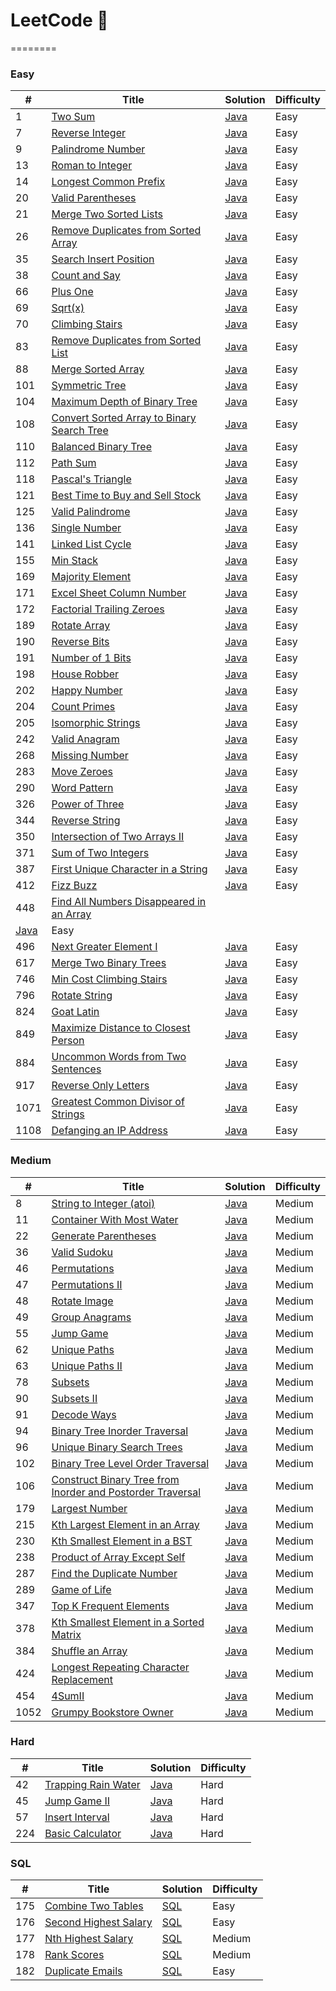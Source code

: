 # LeetCode 🤖
========

### Easy

| #   | Title | Solution | Difficulty |
| --- | ----- | -------- | ---------- |
| 1 | [Two Sum](https://leetcode.com/problems/two-sum/) | [Java](./Easy/TwoSum.java) | Easy
| 7 | [Reverse Integer](https://leetcode.com/problems/reverse-integer/) | [Java](./Easy/ReverseInteger.java) | Easy
| 9 | [Palindrome Number](https://leetcode.com/problems/palindrome-number/) | [Java](./Easy/PalindromeNumber.java) | Easy
| 13 | [Roman to Integer](https://leetcode.com/problems/roman-to-integer/) | [Java](./Easy/RomanToInteger.java) | Easy
|14|[Longest Common Prefix](https://leetcode.com/problems/longest-common-prefix/)| [Java](./Categories/LongestCommonPrefix/LongestCommonPrefix.java)|Easy|
| 20 | [Valid Parentheses](https://leetcode.com/problems/valid-parentheses/) | [Java](./Easy/ValidParentheses.java) | Easy
| 21 | [Merge Two Sorted Lists](https://leetcode.com/problems/merge-two-sorted-lists/)| [Java](./Categories/LinkedList/MergeTwoSortedLists.java) | Easy
|26|[Remove Duplicates from Sorted Array](https://leetcode.com/problems/remove-duplicates-from-sorted-array/)| [Java](./Easy/RemoveDupInArray.java)|Easy|
|35|[Search Insert Position](https://leetcode.com/problems/search-insert-position/)| [Java](./Easy/SearchInsertPosition.java)|Easy|
| 38 | [Count and Say](https://leetcode.com/problems/count-and-say/) | [Java](./Easy/CountAndSay.java) | Easy
| 66 | [Plus One](https://leetcode.com/problems/plus-one/) | [Java](./Easy/PlusOne.java) | Easy
| 69 | [Sqrt(x)](https://leetcode.com/problems/sqrtx/)| [Java](./Easy/Sqrt.java)|Easy|
| 70 | [Climbing Stairs](https://leetcode.com/problems/climbing-stairs/) | [Java](./Easy/ClimbingStairs.java) | Easy
|83|[Remove Duplicates from Sorted List](https://leetcode.com/problems/remove-duplicates-from-sorted-list/)| [Java](./Easy/RemoveDuplicatesFromSortedLists.java)|Easy|
| 88 | [Merge Sorted Array](https://leetcode.com/problems/merge-sorted-array/) | [Java](./Easy/MergeSortedArray.java) | Easy
| 101 | [Symmetric Tree](https://leetcode.com/problems/symmetric-tree/) | [Java](./Easy/SymmetricTree.java) | Easy
| 104 | [Maximum Depth of Binary Tree](https://leetcode.com/problems/maximum-depth-of-binary-tree/) | [Java](./Easy/MaximumDepthOfBinaryTree.java) | Easy
| 108 | [Convert Sorted Array to Binary Search Tree](https://leetcode.com/problems/convert-sorted-array-to-binary-search-tree/) | [Java](./Easy/ConvertSortedArrayToBinarySearchTree.java) | Easy
| 110 | [Balanced Binary Tree](https://leetcode.com/problems/balanced-binary-tree/) | [Java](./Easy/BalancedBinaryTree.java) | Easy
| 112 | [Path Sum](https://leetcode.com/problems/path-sum/) | [Java](./Easy/PathSum.java) | Easy
| 118 | [Pascal's Triangle](https://leetcode.com/problems/pascals-triangle/) | [Java](./Easy/PascalsTriangle.java) | Easy
| 121 | [Best Time to Buy and Sell Stock](https://leetcode.com/problems/best-time-to-buy-and-sell-stock/) | [Java](./Easy/BestTimeToBuyAndSellStock.java) | Easy
| 125 | [Valid Palindrome](https://leetcode.com/problems/valid-palindrome/) | [Java](./Easy/ValidPalindrome.java) | Easy
| 136 | [Single Number](https://leetcode.com/problems/single-number/) | [Java](./Easy/SingleNumber.java) | Easy
|141|[Linked List Cycle](https://leetcode.com/problems/linked-list-cycle/)| [Java](./Categories/LinkedList/LinkedListCycle.java)|Easy|
| 155 | [Min Stack](https://leetcode.com/problems/min-stack/) | [Java](./Easy/MinStack.java) | Easy
| 169 | [Majority Element](https://leetcode.com/problems/majority-element/) | [Java](./Easy/MajorityElement.java) | Easy
| 171 | [Excel Sheet Column Number](https://leetcode.com/problems/excel-sheet-column-number/) | [Java](./Easy/ExcelSheetColumnNumber.java) | Easy
| 172 | [Factorial Trailing Zeroes](https://leetcode.com/problems/factorial-trailing-zeroes/) | [Java](./Easy/FactorialTrailingZeroes.java) | Easy
| 189 | [Rotate Array](https://leetcode.com/problems/rotate-array/) | [Java](./Easy/RotateArray.java) | Easy
| 190 | [Reverse Bits](https://leetcode.com/problems/reverse-bits/) | [Java](./Easy/ReverseBits.java) | Easy
|191|[Number of 1 Bits](https://leetcode.com/problems/number-of-1-bits/)| [Java](./Easy/NumberOf1Bits.java)|Easy|
| 198 | [House Robber](https://leetcode.com/problems/house-robber/) | [Java](./Easy/HouseRobber.java) | Easy
| 202 | [Happy Number](https://leetcode.com/problems/happy-number/) | [Java](./Easy/HappyNumber.java) | Easy
| 204 | [Count Primes](https://leetcode.com/problems/count-primes/) | [Java](./Easy/CountPrimes.java) | Easy
| 205 | [Isomorphic Strings](https://leetcode.com/problems/isomorphic-strings/) | [Java](./Easy/IsomorphicStrings.java) | Easy
| 242 | [Valid Anagram](https://leetcode.com/problems/valid-anagram/) | [Java](./Easy/ValidAnagram.java) | Easy
| 268 | [Missing Number](https://leetcode.com/problems/missing-number/) | [Java](./Easy/MissingNumber.java) | Easy
| 283 | [Move Zeroes](https://leetcode.com/problems/move-zeroes/) | [Java](./Easy/MoveZeroes.java) | Easy
| 290 | [Word Pattern](https://leetcode.com/problems/word-pattern/) | [Java](./Easy/WordPattern.java) | Easy
| 326 | [Power of Three](https://leetcode.com/problems/power-of-three/) | [Java](./Easy/PowerOfThree.java) | Easy
| 344 | [Reverse String](https://leetcode.com/problems/reverse-string/) | [Java](./Easy/ReverseString.java) | Easy
|350|[Intersection of Two Arrays II](https://leetcode.com/problems/intersection-of-two-arrays-ii/) | [Java](./Easy/IntersectionOfTwoArrays.java)|Easy|
| 371 | [Sum of Two Integers](https://leetcode.com/problems/sum-of-two-integers/) | [Java](./Easy/SumOfTwoIntegers.java) | Easy
|387|[First Unique Character in a String](https://leetcode.com/problems/first-unique-character-in-a-string/) | [Java](./Easy/FirstUniqueChar.java)|Easy|
| 412 | [Fizz Buzz](https://leetcode.com/problems/fizz-buzz/) | [Java](./Easy/FizzBuzz.java) | Easy
| 448 | [Find All Numbers Disappeared in an Array](https://leetcode.com/problems/find-all-numbers-disappeared-in-an-array/) | 
[Java](./Easy/FindAllNumbersDisappearedInAnArray.java) | Easy
| 496 | [Next Greater Element I](https://leetcode.com/problems/next-greater-element-i/) | [Java](./Easy/NextGreaterElementI.java) | Easy
| 617 | [Merge Two Binary Trees](https://leetcode.com/problems/merge-two-binary-trees/) | [Java](./Easy/MergeTwoBinaryTrees.java) | Easy
| 746 | [Min Cost Climbing Stairs](https://leetcode.com/problems/min-cost-climbing-stairs/) | [Java](./Easy/MinCostClimbingStairs.java) | Easy
| 796 | [Rotate String](https://leetcode.com/problems/rotate-string/) | [Java](./Easy/RotateString.java) | Easy
| 824 | [Goat Latin](https://leetcode.com/problems/goat-latin/) | [Java](./Easy/GoatLatin.java) | Easy
| 849 | [Maximize Distance to Closest Person](https://leetcode.com/problems/maximize-distance-to-closest-person/) | [Java](./Easy/MaximizeDistanceToClosestPerson.java) | Easy
| 884 | [Uncommon Words from Two Sentences](https://leetcode.com/problems/uncommon-words-from-two-sentences/) | [Java](./Easy/UncommonWordsFromTwoSentences.java) | Easy
| 917 | [Reverse Only Letters](https://leetcode.com/problems/reverse-only-letters/) | [Java](./Easy/ReverseOnlyLetters.java) | Easy
| 1071 | [Greatest Common Divisor of Strings](https://leetcode.com/problems/greatest-common-divisor-of-strings/) | [Java](./Easy/GreatestCommonDivisorOfStrings.java) | Easy
| 1108 | [Defanging an IP Address](https://leetcode.com/problems/defanging-an-ip-address/) | [Java](./Easy/DefangingIP.java) | Easy


### Medium

| # | Title | Solution | Difficulty |
|---| ----- | -------- | ---------- |
| 8 | [String to Integer (atoi)](https://leetcode.com/problems/string-to-integer-atoi/) | [Java](./Medium/StringToIntegerAtoi.java) | Medium
| 11 | [Container With Most Water](https://leetcode.com/problems/container-with-most-water/) | [Java](./Medium/ContainerWithMostWater.java) | Medium
| 22 | [Generate Parentheses](https://leetcode.com/problems/generate-parentheses/) | [Java](./Medium/GenerateParentheses.java) | Medium
| 36 | [Valid Sudoku](https://leetcode.com/problems/valid-sudoku/) | [Java](./Medium/ValidSudoku.java) | Medium
| 46 | [Permutations](https://leetcode.com/problems/permutations/) | [Java](./Medium/Permutations.java) | Medium
|47|[Permutations II](https://leetcode.com/problems/permutations-ii/)| [Java](./Medium/PermutationII.java)|Medium|
| 48 | [Rotate Image](https://leetcode.com/problems/rotate-image/) | [Java](./Medium/RotateImage.java) | Medium
| 49 | [Group Anagrams](https://leetcode.com/problems/group-anagrams/) | [Java](./Medium/GroupAnagrams.java) | Medium
| 55 | [Jump Game](https://leetcode.com/problems/jump-game/) | [Java](./Medium/JumpGame.java) | Medium
| 62 | [Unique Paths](https://leetcode.com/problems/unique-paths/) | [Java](./Medium/UniquePaths.java) | Medium
|63|[Unique Paths II](https://leetcode.com/problems/unique-paths-ii/)| [Java](./Medium/UniquePathsII.java)|Medium|
| 78 | [Subsets](https://leetcode.com/problems/subsets/) | [Java](./Medium/Subsets.java) | Medium
|90|[Subsets II](https://leetcode.com/problems/subsets-ii/)| [Java](./Medium/SubsetsII.java)|Medium|
| 91 | [Decode Ways](https://leetcode.com/problems/decode-ways/) | [Java](./Medium/DecodeWays.java) | Medium
| 94 | [Binary Tree Inorder Traversal](https://leetcode.com/problems/binary-tree-inorder-traversal/) | [Java](./Medium/BinaryTreeInorderTraversal.java) | Medium
| 96 | [Unique Binary Search Trees](https://leetcode.com/problems/unique-binary-search-trees/) | [Java](./Medium/UniqueBinarySearchTrees.java) | Medium
| 102 | [Binary Tree Level Order Traversal](https://leetcode.com/problems/binary-tree-level-order-traversal/) | [Java](./Medium/BinaryTreeLevelOrderTraversal.java) | Medium
| 106 | [Construct Binary Tree from Inorder and Postorder Traversal](https://leetcode.com/problems/construct-binary-tree-from-inorder-and-postorder-traversal/) | [Java](./Medium/ConstructBinaryTreeFromInorderAndPostorderTraversal.java) | Medium 
| 179 | [Largest Number](https://leetcode.com/problems/largest-number/) | [Java](./Medium/LargestNumber.java) | Medium
| 215 | [Kth Largest Element in an Array](https://leetcode.com/problems/kth-largest-element-in-an-array/) | [Java](./Medium/KthLargestElementInAnArray.java) | Medium
|230|[Kth Smallest Element in a BST](https://leetcode.com/problems/kth-smallest-element-in-a-bst/)| [Java](./Medium/KthSmallestElementInBst.java)|Medium|
| 238 | [Product of Array Except Self](https://leetcode.com/problems/product-of-array-except-self/) | [Java](./Medium/ProductOfArrayExceptSelf.java) | Medium
| 287 | [Find the Duplicate Number](https://leetcode.com/problems/find-the-duplicate-number/) | [Java](./Medium/FindTheDuplicateNumber.java) | Medium
| 289 | [Game of Life](https://leetcode.com/problems/game-of-life/) | [Java](./Medium/GameOfLife.java) | Medium
|347|[Top K Frequent Elements](https://leetcode.com/problems/top-k-frequent-elements/) | [Java](./Medium/TopKFrequentElement.java) |Medium|
|378|[Kth Smallest Element in a Sorted Matrix](https://leetcode.com/problems/kth-smallest-element-in-a-sorted-matrix) | [Java](./Medium/KthSmallestElementInSortedMatrix.java) |Medium|
| 384 | [Shuffle an Array](https://leetcode.com/problems/shuffle-an-array/) | [Java](./Medium/ShuffleAnArray.java) | Medium
| 424 | [Longest Repeating Character Replacement](https://leetcode.com/problems/longest-repeating-character-replacement/) | [Java](./Medium/LongestRepeatingCharacterReplacement.java) | Medium
| 454 | [4SumII](https://leetcode.com/problems/4sum-ii) | [Java](./Medium/4SumII.java) | Medium
| 1052 | [Grumpy Bookstore Owner](https://leetcode.com/problems/grumpy-bookstore-owner/) | [Java](./Medium/GrumpyBookstoreOwner.java) | Medium





### Hard
| # | Title | Solution | Difficulty |
|---| ----- | -------- | ---------- |
| 42 | [Trapping Rain Water](https://leetcode.com/problems/trapping-rain-water/) | [Java](./Hard/TrappingRainWater.java) | Hard
|45|[Jump Game II](https://leetcode.com/problems/jump-game-ii/)| [Java](./Hard/JumpGameII.java)|Hard|
| 57 | [Insert Interval](https://leetcode.com/problems/insert-interval/) | [Java](./Hard/InsertInterval.java) | Hard
| 224 | [Basic Calculator](https://leetcode.com/problems/basic-calculator/) | [Java](./Hard/BasicCalculator.java) | Hard


### SQL
| # | Title | Solution | Difficulty |
|---| ----- | -------- | ---------- |
| 175 | [Combine Two Tables](https://leetcode.com/problems/combine-two-tables/) | [SQL](./SQL/CombineTwoTables.sql) | Easy
| 176 | [Second Highest Salary](https://leetcode.com/problems/second-highest-salary/) | [SQL](./SQL/SecondHighestSalary.sql) | Easy
| 177 | [Nth Highest Salary](https://leetcode.com/problems/nth-highest-salary/) | [SQL](./SQL/NthHighestSalary.sql) | Medium
| 178 | [Rank Scores](https://leetcode.com/problems/rank-scores/) | [SQL](./SQL/RankScores.sql) | Medium
| 182 | [Duplicate Emails](https://leetcode.com/problems/duplicate-emails/) | [SQL](./SQL/DuplicateEmails.sql) | Easy